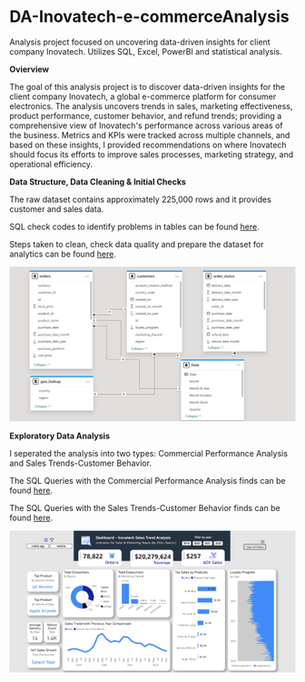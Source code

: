 # DA-Inovatech-e-commerceAnalysis
Analysis project focused on uncovering data-driven insights for client company Inovatech. Utilizes SQL, Excel, PowerBI and statistical analysis.

**Ovierview**

The goal of this analysis project is to discover data-driven insights for the client company Inovatech, a global e-commerce platform for consumer electronics. The analysis uncovers trends in sales, marketing effectiveness, product performance, customer behavior, and refund trends; providing a comprehensive view of Inovatech's performance across various areas of the business. Metrics and KPIs were tracked across multiple channels, and based on these insights, I provided recommendations on where Inovatech should focus its efforts to improve sales processes, marketing strategy, and operational efficiency.

**Data Structure, Data Cleaning & Initial Checks** 

The raw dataset contains approximately 225,000 rows and it provides customer and sales data. 

SQL check codes to identify problems in tables can be found [here](SQL_Inovatech_Data_Checks). 

Steps taken to clean, check data quality and prepare the dataset for analytics can be found [here](Inova_Issue_Log.xlsx). 

![image alt](https://github.com/ZivkoDanicic/DA-Inovatech-e-commerceAnalysis/blob/main/Inova_Data_Structure.png?raw=true)

**Exploratory Data Analysis** 

I seperated the analysis into two types: Commercial Performance Analysis and Sales Trends-Customer Behavior.

The SQL Queries with the Commercial Performance Analysis finds can be found [here](SQL_Inovatech_Commercial_Analysis).

The SQL Queries with the Sales Trends-Customer Behavior finds can be found [here](SQL_Inovatech_Sales_Trends).

![image alt](Dashboard.png)
